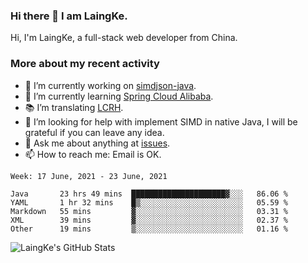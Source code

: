 ### Hi there 👋 I am LaingKe.

Hi, I'm LaingKe, a full-stack web developer from China.

### More about my recent activity

- 🔭 I’m currently working on [simdjson-java](https://github.com/laingke/simdjson-java).
- 🌱 I’m currently learning [Spring Cloud Alibaba](https://github.com/alibaba/spring-cloud-alibaba).
- :books: I’m translating [LCRH](https://github.com/LCTT/LCRH).
- 🤔 I’m looking for help with implement SIMD in native Java, I will be grateful if you can leave any idea.
- 💬 Ask me about anything at [issues](https://github.com/laingke/laingke/issues).
- 📫 How to reach me: Email is OK.

<!--START_SECTION:waka-->
```text
Week: 17 June, 2021 - 23 June, 2021

Java       23 hrs 49 mins  █████████████████████▓░░░   86.06 % 
YAML       1 hr 32 mins    █▒░░░░░░░░░░░░░░░░░░░░░░░   05.59 % 
Markdown   55 mins         ▓░░░░░░░░░░░░░░░░░░░░░░░░   03.31 % 
XML        39 mins         ▓░░░░░░░░░░░░░░░░░░░░░░░░   02.37 % 
Other      19 mins         ▒░░░░░░░░░░░░░░░░░░░░░░░░   01.16 % 
```
<!--END_SECTION:waka-->

![LaingKe's GitHub Stats](https://github-readme-stats.vercel.app/api?username=laingke&show_icons=true&theme=nightowl&count_private=true)
